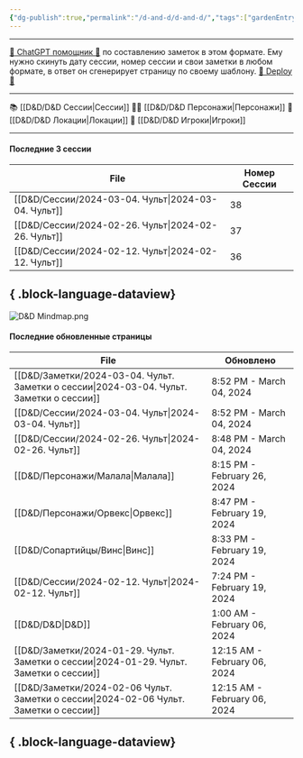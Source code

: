 ```yaml
---
{"dg-publish":true,"permalink":"/d-and-d/d-and-d/","tags":["gardenEntry"],"created":"2024-02-19T19:15:28.340+03:00","updated":"2024-02-06T01:00:03.140+03:00"}
---
```



---
[ 🤖 ChatGPT помощник 🤖](https://chat.openai.com/g/g-MHo60ZEsx-note-assistant) по составлению заметок в этом формате. Ему нужно скинуть дату сессии, номер сессии и свои заметки в любом формате, в ответ он сгенерирует страницу по своему шаблону. 
[🚀 Deploy 🚀](https://vercel.com/elks-projects/elk21-dnd-notes-h8pc)

---

 📚 [[D&D/D&D Сессии\|Сессии]] 
 🧙‍♂️ [[D&D/D&D Персонажи\|Персонажи]] 
 🏰 [[D&D/D&D Локации\|Локации]]
 👥 [[D&D/D&D Игроки\|Игроки]]

---
#### Последние 3 сессии

| File                                                   | Номер Сессии |
| ------------------------------------------------------ | ------------ |
| [[D&D/Сессии/2024-03-04. Чульт\|2024-03-04. Чульт]] | 38           |
| [[D&D/Сессии/2024-02-26. Чульт\|2024-02-26. Чульт]] | 37           |
| [[D&D/Сессии/2024-02-12. Чульт\|2024-02-12. Чульт]] | 36           |

{ .block-language-dataview}
---

![D&D Mindmap.png](/img/user/D&D%20Mindmap.png)

#### Последние обновленные страницы

| File                                                                                        | Обновлено                    |
| ------------------------------------------------------------------------------------------- | ---------------------------- |
| [[D&D/Заметки/2024-03-04. Чульт. Заметки о сессии\|2024-03-04. Чульт. Заметки о сессии]] | 8:52 PM - March 04, 2024     |
| [[D&D/Сессии/2024-03-04. Чульт\|2024-03-04. Чульт]]                                      | 8:52 PM - March 04, 2024     |
| [[D&D/Сессии/2024-02-26. Чульт\|2024-02-26. Чульт]]                                      | 8:48 PM - March 04, 2024     |
| [[D&D/Персонажи/Малала\|Малала]]                                                         | 8:15 PM - February 26, 2024  |
| [[D&D/Персонажи/Орвекс\|Орвекс]]                                                         | 8:47 PM - February 19, 2024  |
| [[D&D/Сопартийцы/Винс\|Винс]]                                                            | 8:33 PM - February 19, 2024  |
| [[D&D/Сессии/2024-02-12. Чульт\|2024-02-12. Чульт]]                                      | 7:24 PM - February 19, 2024  |
| [[D&D/D&D\|D&D]]                                                                         | 1:00 AM - February 06, 2024  |
| [[D&D/Заметки/2024-01-29. Чульт. Заметки о сессии\|2024-01-29. Чульт. Заметки о сессии]] | 12:15 AM - February 06, 2024 |
| [[D&D/Заметки/2024-02-06 Чульт. Заметки о сессии\|2024-02-06 Чульт. Заметки о сессии]]   | 12:15 AM - February 06, 2024 |

{ .block-language-dataview}
---
